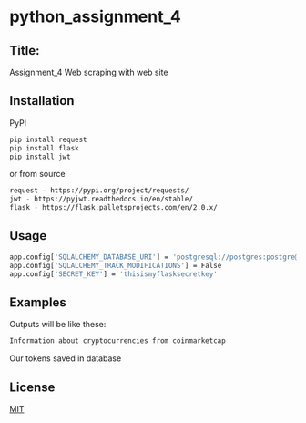 # python_assignment_4
## Title:
Assignment_4 Web scraping with web site
## Installation

PyPI
```bash 
pip install request
pip install flask
pip install jwt
```
or from source
```bash
request - https://pypi.org/project/requests/
jwt - https://pyjwt.readthedocs.io/en/stable/
flask - https://flask.palletsprojects.com/en/2.0.x/
```
## Usage
```bash
app.config['SQLALCHEMY_DATABASE_URI'] = 'postgresql://postgres:postgre@localhost/users'
app.config['SQLALCHEMY_TRACK_MODIFICATIONS'] = False
app.config['SECRET_KEY'] = 'thisismyflasksecretkey'
```
## Examples
Outputs will be like these:
```bash
Information about cryptocurrencies from coinmarketcap
```
Our tokens saved in database
## License
[MIT](https://choosealicense.com/licenses/mit/)
